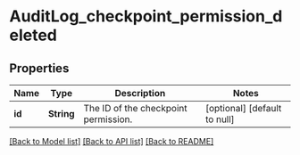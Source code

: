 # AuditLog_checkpoint_permission_deleted
## Properties

| Name | Type | Description | Notes |
|------------ | ------------- | ------------- | -------------|
| **id** | **String** | The ID of the checkpoint permission. | [optional] [default to null] |

[[Back to Model list]](../README.md#documentation-for-models) [[Back to API list]](../README.md#documentation-for-api-endpoints) [[Back to README]](../README.md)

